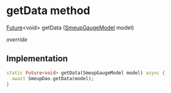 


# getData method








[Future](https://api.flutter.dev/flutter/dart-async/Future-class.html)&lt;void> getData
([SmeupGaugeModel](../../smeup_models_widgets_smeup_gauge_model/SmeupGaugeModel-class.md) model)

_override_






## Implementation

```dart
static Future<void> getData(SmeupGaugeModel model) async {
  await SmeupDao.getData(model);
}
```







